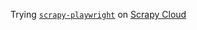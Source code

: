 Trying [`scrapy-playwright`](https://github.com/elacuesta/scrapy-playwright) on [Scrapy Cloud](https://scrapinghub.com/scrapy-cloud)
